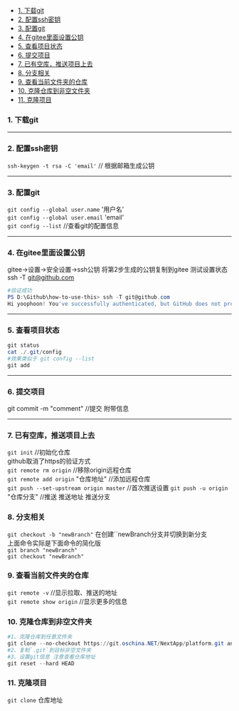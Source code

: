 
- [1. 下载git](#1-下载git)
- [2. 配置ssh密钥](#2-配置ssh密钥)
- [3. 配置git](#3-配置git)
- [4. 在gitee里面设置公钥](#4-在gitee里面设置公钥)
- [5. 查看项目状态](#5-查看项目状态)
- [6. 提交项目](#6-提交项目)
- [7. 已有空库，推送项目上去](#7-已有空库推送项目上去)
- [8. 分支相关](#8-分支相关)
- [9. 查看当前文件夹的仓库](#9-查看当前文件夹的仓库)
- [10. 克隆仓库到非空文件夹](#10-克隆仓库到非空文件夹)
- [11. 克隆项目](#11-克隆项目)

### 1. 下载git

---

### 2. 配置ssh密钥
`ssh-keygen -t rsa -C 'email'` // 根据邮箱生成公钥

---
### 3. 配置git
`git config --global user.name` '用户名'   
`git config --global user.email` 'email'  
`git config --list`   //查看git的配置信息  

---
### 4. 在gitee里面设置公钥
gitee→设置→安全设置→ssh公钥
将第2步生成的公钥复制到gitee
测试设置状态
ssh -T git@github.com
```powershell
#验证成功
PS D:\Github\how-to-use-this> ssh -T git@github.com
Hi yoophoon! You've successfully authenticated, but GitHub does not provide shell access.
```

---
### 5. 查看项目状态
```powershell
git status  
cat ./.git/config  
#效果类似于 git config --list
git add 
```

---
### 6. 提交项目
git commit -m "comment" //提交  附带信息

---
### 7. 已有空库，推送项目上去  
`git init` //初始化仓库  
github取消了https的验证方式  
`git remote rm origin` //移除origin远程仓库  
`git remote add origin` "仓库地址"  //添加远程仓库  
`git push --set-upstream origin master` //首次推送设置
`git push -u origin` "仓库分支"  //推送 推送地址 推送分支  

### 8. 分支相关  
`git checkout -b "newBranch"` 在创建``newBranch分支并切换到新分支  
上面命令实际是下面命令的简化版  
`git branch "newBranch"`  
`git checkout "newBranch"`    
### 9. 查看当前文件夹的仓库  
`git remote -v` //显示拉取、推送的地址  
`git remote show origin` //显示更多的信息  

### 10. 克隆仓库到非空文件夹  
```powershell
#1、克隆仓库到任意文件夹
git clone --no-checkout https://git.oschina.NET/NextApp/platform.git anyFolder
#2、复制`.git`到目标非空文件夹
#3、设置git信息 注意查看仓库地址
git reset --hard HEAD
```




### 11. 克隆项目
`git clone` 仓库地址
